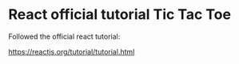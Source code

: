 # React official tutorial Tic Tac Toe

Followed the official react tutorial:

https://reactjs.org/tutorial/tutorial.html
